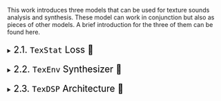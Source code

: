 This work introduces three models that can be used for texture sounds analysis and synthesis. These model can work in conjunction but also as pieces of other models. A brief introduction for the three of them can be found here.

<div style="margin-top: 20px;"></div>
<details>
<summary><span style="font-weight: normal; font-size: 1.5em; color: black">2.1. <code>TexStat</code> Loss 📖</span></summary>
<div style="margin-top: 20px;"></div>

<p><code>TexStat</code> is a loss function based on a direct comparison of a revised version of McDermott and Simoncelli's summary of statistics <a href="https://doi.org/10.1016/j.neuron.2011.06.032" target="_blank" style="font-weight: normal;">[McDermott et al., 2020]</a>. This approach allows the TexStat loss function to train texture sound generative models by focusing strictly on the statistical properties of sounds, rather than the sounds themselves. As a result, the synthesized textures naturally differ from the original inputs, while still preserving the essential perceptual qualities that define their type.</p>

<div style="overflow-x: auto; max-width: 80%; margin: 0 auto; padding: 10px; box-sizing: border-box;">
  <div style="text-align: center; margin: 30px 0;">
    <img src="./assets/img/stats.svg" alt="TexDSP architecture" style="max-width: 100%; height: auto;">
  </div>
  <p style="text-align: center; font-size: 0.85em; color: #666;">
  <strong>Figure 2.1.</strong> <code>TexStat</code>'s summary of statistics extraction diagram. 
  </p>  
</div>

</details>

<div style="margin-top: 20px;"></div>
<details>
<summary><span style="font-weight: normal; font-size: 1.5em; color: black">2.2. <code>TexEnv</code> Synthesizer 📖</span></summary>
<div style="margin-top: 20px;"></div>

<p><code>TexEnv</code> is a differentiable signal processor that through the use of the Inverse Discrete Fourier Transform creates a series of cyclic functions that are later imposed as amplitude envelopes of a subband decomposition of white noise. </p>

<div style="overflow-x: auto; max-width: 80%; margin: 0 auto; padding: 10px; box-sizing: border-box;">
  <div style="text-align: center; margin: 30px 0;">
    <img src="./assets/img/texenv.svg" alt="TexDSP architecture" style="max-width: 100%; height: auto;">
  </div>
  <p style="text-align: center; font-size: 0.85em; color: #666;">
  <strong>Figure 2.2.</strong>  <code>TexEnv</code> synthesizer diagram. 
  </p>  
</div>
</details>


<div style="margin-top: 20px;"></div>
<details>
<summary><span style="font-weight: normal; font-size: 1.5em; color: black">2.3. <code>TexDSP</code> Architecture 📖</span></summary>
<div style="margin-top: 20px;"></div>

<p><code>TexDSP</code> is an architecture based on Differential Digital Signal Processing (DDSP) <a href="https://magenta.tensorflow.org/ddsp" target="_blank" style="font-weight: normal;">[Engel et al., 2020]</a> introduced as a showcase of the previous models. At its core, <code>TexDSP</code> is a simple neural network whose goal is to learn a way to map simple features to the parameters needed by <code>TexEnv</code> to generate a particular texture sound by means of the <code>TexStat</code> loss function. This is done by finding statistical patterns between amplitude envelopes of a subband decomposition of the training data and then putting all together. A figure that summarizes this architecture can be found below.</p>
<div style="overflow-x: auto; max-width: 80%; margin: 0 auto; padding: 10px; box-sizing: border-box;">
  <div style="text-align: center; margin: 30px 0;">
    <img src="./assets/img/architecture.svg" alt="TexDSP architecture" style="max-width: 100%; height: auto;">
  </div>
  <p style="text-align: center; font-size: 0.85em; color: #666;">
  <strong>Figure 2.3.</strong> <code>TexDSP</code> architecture diagram. 
  </p>  
</div>

</details>
